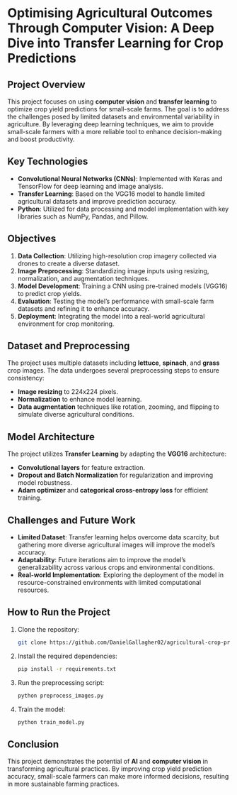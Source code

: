 # Optimising Agricultural Outcomes Through Computer Vision: A Deep Dive into Transfer Learning for Crop Predictions

## Project Overview
This project focuses on using **computer vision** and **transfer learning** to optimize crop yield predictions for small-scale farms. The goal is to address the challenges posed by limited datasets and environmental variability in agriculture. By leveraging deep learning techniques, we aim to provide small-scale farmers with a more reliable tool to enhance decision-making and boost productivity.

## Key Technologies
- **Convolutional Neural Networks (CNNs)**: Implemented with Keras and TensorFlow for deep learning and image analysis.
- **Transfer Learning**: Based on the VGG16 model to handle limited agricultural datasets and improve prediction accuracy.
- **Python**: Utilized for data processing and model implementation with key libraries such as NumPy, Pandas, and Pillow.

## Objectives
1. **Data Collection**: Utilizing high-resolution crop imagery collected via drones to create a diverse dataset.
2. **Image Preprocessing**: Standardizing image inputs using resizing, normalization, and augmentation techniques.
3. **Model Development**: Training a CNN using pre-trained models (VGG16) to predict crop yields.
4. **Evaluation**: Testing the model’s performance with small-scale farm datasets and refining it to enhance accuracy.
5. **Deployment**: Integrating the model into a real-world agricultural environment for crop monitoring.

## Dataset and Preprocessing
The project uses multiple datasets including **lettuce**, **spinach**, and **grass** crop images. The data undergoes several preprocessing steps to ensure consistency:
- **Image resizing** to 224x224 pixels.
- **Normalization** to enhance model learning.
- **Data augmentation** techniques like rotation, zooming, and flipping to simulate diverse agricultural conditions.

## Model Architecture
The project utilizes **Transfer Learning** by adapting the **VGG16** architecture:
- **Convolutional layers** for feature extraction.
- **Dropout and Batch Normalization** for regularization and improving model robustness.
- **Adam optimizer** and **categorical cross-entropy loss** for efficient training.

## Challenges and Future Work
- **Limited Dataset**: Transfer learning helps overcome data scarcity, but gathering more diverse agricultural images will improve the model’s accuracy.
- **Adaptability**: Future iterations aim to improve the model’s generalizability across various crops and environmental conditions.
- **Real-world Implementation**: Exploring the deployment of the model in resource-constrained environments with limited computational resources.


## How to Run the Project
1. Clone the repository:
    ```bash
    git clone https://github.com/DanielGallagher02/agricultural-crop-prediction.git
    ```
2. Install the required dependencies:
    ```bash
    pip install -r requirements.txt
    ```
3. Run the preprocessing script:
    ```bash
    python preprocess_images.py
    ```
4. Train the model:
    ```bash
    python train_model.py
    ```

## Conclusion
This project demonstrates the potential of **AI** and **computer vision** in transforming agricultural practices. By improving crop yield prediction accuracy, small-scale farmers can make more informed decisions, resulting in more sustainable farming practices.
